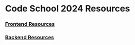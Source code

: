 # Code School 2024 Resources

### [Frontend Resources](./frontend/resources.md)

### [Backend Resources](./backend/resources.md)

